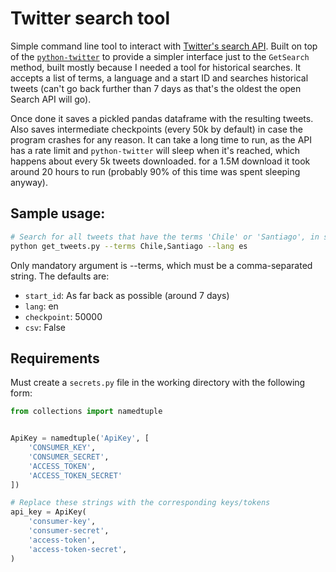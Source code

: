 # Twitter search tool
Simple command line tool to interact with [Twitter's search API](https://developer.twitter.com/en/docs/tweets/search/api-reference/get-search-tweets.html). Built on top of the [`python-twitter`](https://github.com/bear/python-twitter) to provide a simpler interface just to the `GetSearch` method, built mostly because I needed a tool for historical searches. It accepts a list of terms, a language and a start ID and searches historical tweets (can't go back further than 7 days as that's the oldest the open Search API will go). 

Once done it saves a pickled pandas dataframe with the resulting tweets. Also saves intermediate checkpoints (every 50k by default) in case the program crashes for any reason. It can take a long time to run, as the API has a rate limit and `python-twitter` will sleep when it's reached, which happens about every 5k tweets downloaded. for a 1.5M download it took around 20 hours to run (probably 90% of this time was spent sleeping anyway).

## Sample usage:
```bash
# Search for all tweets that have the terms 'Chile' or 'Santiago', in spanish, going as far back as possible
python get_tweets.py --terms Chile,Santiago --lang es
```

Only mandatory argument is --terms, which must be a comma-separated string. The defaults are:
- `start_id`: As far back as possible (around 7 days)
- `lang`: en
- `checkpoint`: 50000
- `csv`: False

## Requirements
Must create a `secrets.py` file in the working directory with the following form:
```python
from collections import namedtuple


ApiKey = namedtuple('ApiKey', [
    'CONSUMER_KEY',
    'CONSUMER_SECRET',
    'ACCESS_TOKEN',
    'ACCESS_TOKEN_SECRET'
])

# Replace these strings with the corresponding keys/tokens
api_key = ApiKey(
    'consumer-key',
    'consumer-secret',
    'access-token',
    'access-token-secret',
)
```
